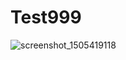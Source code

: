 # Test999
![screenshot_1505419118](https://user-images.githubusercontent.com/5192294/30453325-361f9726-99a1-11e7-9154-4ecf63acbe5e.png)
